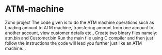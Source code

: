 # ATM-machine
Zoho project
The code given is to do the ATM machine operations such as Loading amount to ATM machine, transfering amount from one account to another account, view customer details etc.,
Create two binary files namely: atm.bin and Customer.bin
Run the main file using C compiler and then just follow the instructions the code will lead you further just like an ATM machine...

